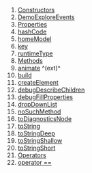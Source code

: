 1.  [Constructors](views_demo_screens_explore_events_demo/DemoExploreEvents-class.html#constructors)
2.  [DemoExploreEvents](views_demo_screens_explore_events_demo/DemoExploreEvents/DemoExploreEvents.html)
3.  [Properties](views_demo_screens_explore_events_demo/DemoExploreEvents-class.html#instance-properties)
4.  [hashCode](https://api.flutter.dev/flutter/widgets/Widget/hashCode.html)
5.  [homeModel](views_demo_screens_explore_events_demo/DemoExploreEvents/homeModel.html)
6.  [key](https://api.flutter.dev/flutter/widgets/Widget/key.html)
7.  [runtimeType](https://api.flutter.dev/flutter/dart-core/Object/runtimeType.html)
8.  [Methods](views_demo_screens_explore_events_demo/DemoExploreEvents-class.html#instance-methods)
9.  [animate](https://pub.dev/documentation/flutter_animate/4.5.0/flutter_animate/AnimateWidgetExtensions/animate.html)
    ^(ext)^
10. [build](views_demo_screens_explore_events_demo/DemoExploreEvents/build.html)
11. [createElement](https://api.flutter.dev/flutter/widgets/StatelessWidget/createElement.html)
12. [debugDescribeChildren](https://api.flutter.dev/flutter/foundation/DiagnosticableTree/debugDescribeChildren.html)
13. [debugFillProperties](https://api.flutter.dev/flutter/widgets/Widget/debugFillProperties.html)
14. [dropDownList](views_demo_screens_explore_events_demo/DemoExploreEvents/dropDownList.html)
15. [noSuchMethod](https://api.flutter.dev/flutter/dart-core/Object/noSuchMethod.html)
16. [toDiagnosticsNode](https://api.flutter.dev/flutter/foundation/DiagnosticableTree/toDiagnosticsNode.html)
17. [toString](https://api.flutter.dev/flutter/foundation/Diagnosticable/toString.html)
18. [toStringDeep](https://api.flutter.dev/flutter/foundation/DiagnosticableTree/toStringDeep.html)
19. [toStringShallow](https://api.flutter.dev/flutter/foundation/DiagnosticableTree/toStringShallow.html)
20. [toStringShort](https://api.flutter.dev/flutter/widgets/Widget/toStringShort.html)
21. [Operators](views_demo_screens_explore_events_demo/DemoExploreEvents-class.html#operators)
22. [operator
    ==](https://api.flutter.dev/flutter/widgets/Widget/operator_equals.html)
